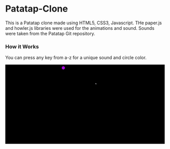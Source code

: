 # Patatap-Clone
This is a Patatap clone made using HTML5, CSS3, Javascript. THe paper.js and howler.js libraries were used for the animations and sound. Sounds were taken from the Patatap Git repository.

### How it Works
You can press any key from a-z for a unique sound and circle color.

<img src="PatatapClone.gif">
